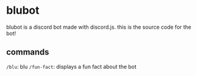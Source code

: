 # blubot

blubot is a discord bot made with discord.js. this is the source code for the bot!

## commands

`/blu`: blu
`/fun-fact`: displays a fun fact about the bot
